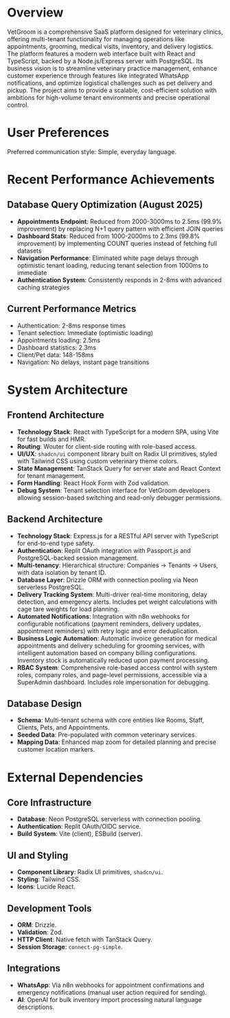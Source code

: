 # Overview

VetGroom is a comprehensive SaaS platform designed for veterinary clinics, offering multi-tenant functionality for managing operations like appointments, grooming, medical visits, inventory, and delivery logistics. The platform features a modern web interface built with React and TypeScript, backed by a Node.js/Express server with PostgreSQL. Its business vision is to streamline veterinary practice management, enhance customer experience through features like integrated WhatsApp notifications, and optimize logistical challenges such as pet delivery and pickup. The project aims to provide a scalable, cost-efficient solution with ambitions for high-volume tenant environments and precise operational control.

# User Preferences

Preferred communication style: Simple, everyday language.

# Recent Performance Achievements

## Database Query Optimization (August 2025)
- **Appointments Endpoint**: Reduced from 2000-3000ms to 2.5ms (99.9% improvement) by replacing N+1 query pattern with efficient JOIN queries
- **Dashboard Stats**: Reduced from 1000-2000ms to 2.3ms (99.8% improvement) by implementing COUNT queries instead of fetching full datasets
- **Navigation Performance**: Eliminated white page delays through optimistic tenant loading, reducing tenant selection from 1000ms to immediate
- **Authentication System**: Consistently responds in 2-8ms with advanced caching strategies

## Current Performance Metrics
- Authentication: 2-8ms response times
- Tenant selection: Immediate (optimistic loading)
- Appointments loading: 2.5ms
- Dashboard statistics: 2.3ms
- Client/Pet data: 148-158ms
- Navigation: No delays, instant page transitions

# System Architecture

## Frontend Architecture
- **Technology Stack**: React with TypeScript for a modern SPA, using Vite for fast builds and HMR.
- **Routing**: Wouter for client-side routing with role-based access.
- **UI/UX**: `shadcn/ui` component library built on Radix UI primitives, styled with Tailwind CSS using custom veterinary theme colors.
- **State Management**: TanStack Query for server state and React Context for tenant management.
- **Form Handling**: React Hook Form with Zod validation.
- **Debug System**: Tenant selection interface for VetGroom developers allowing session-based switching and read-only debugger permissions.

## Backend Architecture
- **Technology Stack**: Express.js for a RESTful API server with TypeScript for end-to-end type safety.
- **Authentication**: Replit OAuth integration with Passport.js and PostgreSQL-backed session management.
- **Multi-tenancy**: Hierarchical structure: Companies → Tenants → Users, with data isolation by tenant ID.
- **Database Layer**: Drizzle ORM with connection pooling via Neon serverless PostgreSQL.
- **Delivery Tracking System**: Multi-driver real-time monitoring, delay detection, and emergency alerts. Includes pet weight calculations with cage tare weights for load planning.
- **Automated Notifications**: Integration with n8n webhooks for configurable notifications (payment reminders, delivery updates, appointment reminders) with retry logic and error deduplication.
- **Business Logic Automation**: Automatic invoice generation for medical appointments and delivery scheduling for grooming services, with intelligent automation based on company billing configurations. Inventory stock is automatically reduced upon payment processing.
- **RBAC System**: Comprehensive role-based access control with system roles, company roles, and page-level permissions, accessible via a SuperAdmin dashboard. Includes role impersonation for debugging.

## Database Design
- **Schema**: Multi-tenant schema with core entities like Rooms, Staff, Clients, Pets, and Appointments.
- **Seeded Data**: Pre-populated with common veterinary services.
- **Mapping Data**: Enhanced map zoom for detailed planning and precise customer location markers.

# External Dependencies

## Core Infrastructure
- **Database**: Neon PostgreSQL serverless with connection pooling.
- **Authentication**: Replit OAuth/OIDC service.
- **Build System**: Vite (client), ESBuild (server).

## UI and Styling
- **Component Library**: Radix UI primitives, `shadcn/ui`.
- **Styling**: Tailwind CSS.
- **Icons**: Lucide React.

## Development Tools
- **ORM**: Drizzle.
- **Validation**: Zod.
- **HTTP Client**: Native fetch with TanStack Query.
- **Session Storage**: `connect-pg-simple`.

## Integrations
- **WhatsApp**: Via n8n webhooks for appointment confirmations and emergency notifications (manual user action required for sending).
- **AI**: OpenAI for bulk inventory import processing natural language descriptions.